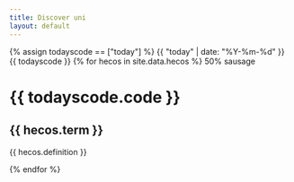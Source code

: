 ```yaml
---
title: Discover uni
layout: default
--- 
```

{% assign todayscode == ["today"] %}
 {{ "today" | date: "%Y-%m-%d" }}
{{ todayscode }}
{% for hecos in  site.data.hecos %}
 50% sausage
 <h1>  {{ todayscode.code }} </h1>
  <h2> {{ hecos.term }} </h2>
  <p> {{ hecos.definition }} </p>
{% endfor %}

